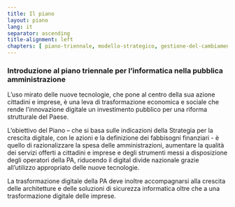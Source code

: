 ```yaml
---
title: Il piano
layout: piano
lang: it
separator: ascending
title-alignment: left
chapters: [ piano-triennale, modello-strategico, gestione-del-cambiamento, razionalizzazione-della-spesa, principi-per-lo-sviluppo-di-progetti-digitali ]
---
```

### Introduzione al piano triennale per l’informatica nella pubblica amministrazione
L’uso mirato delle nuove tecnologie, che pone al centro della sua azione cittadini e imprese, è una leva di trasformazione economica e sociale che rende l'innovazione digitale un investimento pubblico per una riforma strutturale del Paese.

L’obiettivo del Piano – che si basa sulle indicazioni della Strategia per la crescita digitale, con le azioni e la definizione dei fabbisogni finanziari - è quello di razionalizzare la spesa delle amministrazioni, aumentare la qualità dei servizi offerti a cittadini e imprese e degli strumenti messi a disposizione degli operatori della PA, riducendo il digital divide nazionale grazie all’utilizzo appropriato delle nuove tecnologie.

La trasformazione digitale della PA deve inoltre accompagnarsi alla crescita delle architetture e delle soluzioni di sicurezza informatica oltre che a una trasformazione digitale delle imprese.
